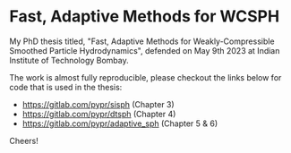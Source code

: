 # Fast, Adaptive Methods for WCSPH
My PhD thesis titled, "Fast, Adaptive Methods for Weakly-Compressible Smoothed Particle Hydrodynamics", defended on May 9th 2023 at Indian Institute of Technology Bombay.

The work is almost fully reproducible, please checkout the links below for code that is used in the thesis:
 - https://gitlab.com/pypr/sisph (Chapter 3)
 - https://gitlab.com/pypr/dtsph (Chapter 4)
 - https://gitlab.com/pypr/adaptive_sph (Chapter 5 & 6)

Cheers!
